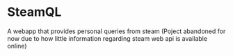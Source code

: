 # SteamQL
 A webapp that provides personal queries from steam
 (Poject abandoned for now due to how little information regarding steam web api is available online)
